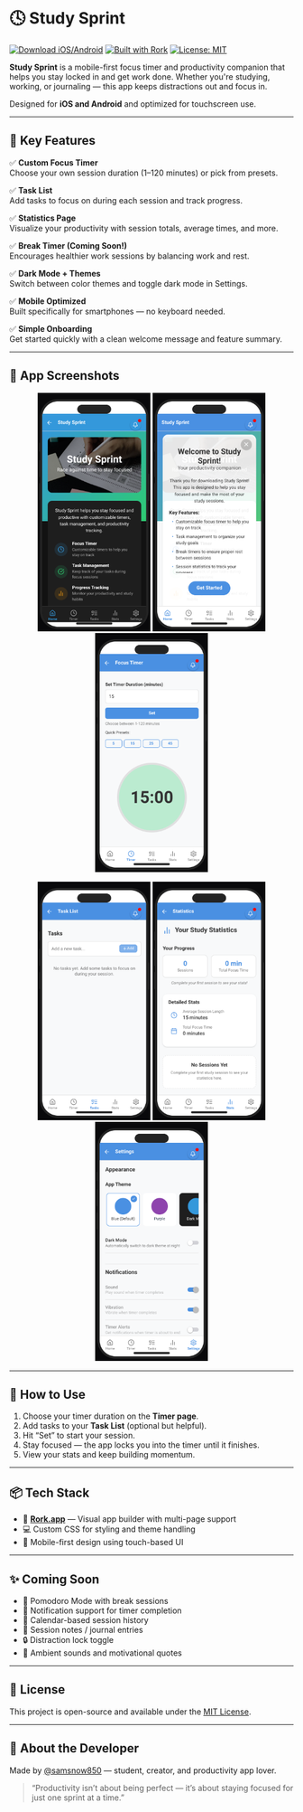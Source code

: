 # 🕓 Study Sprint

[![Download iOS/Android](https://img.shields.io/badge/Download-iOS%20%26%20Android-3CB371?style=for-the-badge&logo=apple)](https://study-sprint.rork.app)
[![Built with Rork](https://img.shields.io/badge/Built%20With-Rork.app-blueviolet?style=for-the-badge)](https://rork.app)
[![License: MIT](https://img.shields.io/badge/license-MIT-yellow.svg?style=for-the-badge)](LICENSE)

**Study Sprint** is a mobile-first focus timer and productivity companion that helps you stay locked in and get work done. Whether you're studying, working, or journaling — this app keeps distractions out and focus in.

Designed for **iOS and Android** and optimized for touchscreen use.

---

## 🌟 Key Features

✅ **Custom Focus Timer**  
Choose your own session duration (1–120 minutes) or pick from presets.

✅ **Task List**  
Add tasks to focus on during each session and track progress.

✅ **Statistics Page**  
Visualize your productivity with session totals, average times, and more.

✅ **Break Timer (Coming Soon!)**  
Encourages healthier work sessions by balancing work and rest.

✅ **Dark Mode + Themes**  
Switch between color themes and toggle dark mode in Settings.

✅ **Mobile Optimized**  
Built specifically for smartphones — no keyboard needed.

✅ **Simple Onboarding**  
Get started quickly with a clean welcome message and feature summary.

---

## 📱 App Screenshots

<p align="center">
  <img src="assets/screenshots/home-screen.png" alt="Home Screen" width="200"/>
  <img src="assets/screenshots/welcome-modal.png" alt="Welcome Modal" width="200"/>
  <img src="assets/screenshots/focus-timer.png" alt="Focus Timer" width="200"/>
</p>
<p align="center">
  <img src="assets/screenshots/task-list.png" alt="Task List" width="200"/>
  <img src="assets/screenshots/stats.png" alt="Statistics Page" width="200"/>
  <img src="assets/screenshots/settings.png" alt="Settings Page" width="200"/>
</p>


---

## 🚀 How to Use

1. Choose your timer duration on the **Timer page**.
2. Add tasks to your **Task List** (optional but helpful).
3. Hit “Set” to start your session.
4. Stay focused — the app locks you into the timer until it finishes.
5. View your stats and keep building momentum.

---

## 📦 Tech Stack

- 🔧 [**Rork.app**](https://rork.app) — Visual app builder with multi-page support
- 💻 Custom CSS for styling and theme handling
- 📱 Mobile-first design using touch-based UI

---

## ✨ Coming Soon

- 🍅 Pomodoro Mode with break sessions
- 🔔 Notification support for timer completion
- 📅 Calendar-based session history
- 💬 Session notes / journal entries
- 🔒 Distraction lock toggle
- 🎵 Ambient sounds and motivational quotes

---

## 📄 License

This project is open-source and available under the [MIT License](LICENSE).

---

## 👋 About the Developer

Made by [@samsnow850](https://github.com/samsnow850) — student, creator, and productivity app lover.

> “Productivity isn’t about being perfect — it’s about staying focused for just one sprint at a time.”

